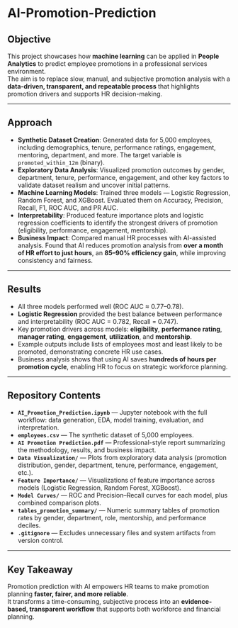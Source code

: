 # AI-Promotion-Prediction

## Objective
This project showcases how **machine learning** can be applied in **People Analytics** to predict employee promotions in a professional services environment.  
The aim is to replace slow, manual, and subjective promotion analysis with a **data-driven, transparent, and repeatable process** that highlights promotion drivers and supports HR decision-making.

---

## Approach
- **Synthetic Dataset Creation**: Generated data for 5,000 employees, including demographics, tenure, performance ratings, engagement, mentoring, department, and more. The target variable is `promoted_within_12m` (binary).  
- **Exploratory Data Analysis**: Visualized promotion outcomes by gender, department, tenure, performance, engagement, and other key factors to validate dataset realism and uncover initial patterns.  
- **Machine Learning Models**: Trained three models — Logistic Regression, Random Forest, and XGBoost. Evaluated them on Accuracy, Precision, Recall, F1, ROC AUC, and PR AUC.  
- **Interpretability**: Produced feature importance plots and logistic regression coefficients to identify the strongest drivers of promotion (eligibility, performance, engagement, mentorship).  
- **Business Impact**: Compared manual HR processes with AI-assisted analysis. Found that AI reduces promotion analysis from **over a month of HR effort to just hours**, an **85–90% efficiency gain**, while improving consistency and fairness.

---

## Results
- All three models performed well (ROC AUC ≈ 0.77–0.78).  
- **Logistic Regression** provided the best balance between performance and interpretability (ROC AUC = 0.782, Recall = 0.747).  
- Key promotion drivers across models: **eligibility**, **performance rating**, **manager rating**, **engagement**, **utilization**, and **mentorship**.  
- Example outputs include lists of employees most and least likely to be promoted, demonstrating concrete HR use cases.  
- Business analysis shows that using AI saves **hundreds of hours per promotion cycle**, enabling HR to focus on strategic workforce planning.

---

## Repository Contents
- **`AI_Promotion_Prediction.ipynb`** — Jupyter notebook with the full workflow: data generation, EDA, model training, evaluation, and interpretation.  
- **`employees.csv`** — The synthetic dataset of 5,000 employees.  
- **`AI Promotion Prediction.pdf`** — Professional-style report summarizing the methodology, results, and business impact.  
- **`Data Visualization/`** — Plots from exploratory data analysis (promotion distribution, gender, department, tenure, performance, engagement, etc.).  
- **`Feature Importance/`** — Visualizations of feature importance across models (Logistic Regression, Random Forest, XGBoost).  
- **`Model Curves/`** — ROC and Precision–Recall curves for each model, plus combined comparison plots.  
- **`tables_promotion_summary/`** — Numeric summary tables of promotion rates by gender, department, role, mentorship, and performance deciles.  
- **`.gitignore`** — Excludes unnecessary files and system artifacts from version control.  

---

## Key Takeaway
Promotion prediction with AI empowers HR teams to make promotion planning **faster, fairer, and more reliable**.  
It transforms a time-consuming, subjective process into an **evidence-based, transparent workflow** that supports both workforce and financial planning.
